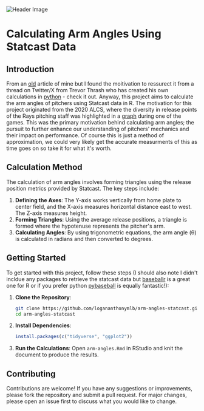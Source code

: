 ![Header Image](https://github.com/logananthony/arm-angles-statcast/blob/main/Arm%20Angles.png)

# Calculating Arm Angles Using Statcast Data

## Introduction
From an [old](https://github.com/logananthony/arm-angles-statcast/blob/main/Calculating%20Arm%20Angles%20Using%20Statcast%20Data%20%7C%20Rundown%20Baseball.pdf) article of mine but I found the moitivation to ressurect it from a thread on Twitter/X from Trevor Thrash who has created his own calculations in [python](https://github.com/trevorwthrash/armAngles) - check it out. Anyway, this project aims to calculate the arm angles of pitchers using Statcast data in R. The motivation for this project originated from the 2020 ALCS, where the diversity in release points of the Rays pitching staff was highlighted in a [graph](https://github.com/logananthony/arm-angles-statcast/blob/main/2020%20Rays%20Graph.jpg) during one of the games. This was the primary motivation behind calculating arm angles; the pursuit to further enhance our understanding of pitchers' mechanics and their impact on performance. Of course this is just a method of approximation, we could very likely get the accurate measurments of this as time goes on so take it for what it's worth.

## Calculation Method
The calculation of arm angles involves forming triangles using the release position metrics provided by Statcast. The key steps include:
1. **Defining the Axes**: The Y-axis works vertically from home plate to center field, and the X-axis measures horizontal distance east to west. The Z-axis measures height.
2. **Forming Triangles**: Using the average release positions, a triangle is formed where the hypotenuse represents the pitcher's arm.
3. **Calculating Angles**: By using trigonometric equations, the arm angle (θ) is calculated in radians and then converted to degrees.


## Getting Started
To get started with this project, follow these steps (I should also note I didn't incldue any packages to retrieve the statcast data but [baseballr](https://billpetti.github.io/baseballr/) is a great one for R or if you prefer python [pybaseball](https://github.com/jldbc/pybaseball) is equally fantastic!):

1. **Clone the Repository**:
    ```bash
    git clone https://github.com/logananthonymlb/arm-angles-statcast.git
    cd arm-angles-statcast
    ```

2. **Install Dependencies**:
    ```r
    install.packages(c("tidyverse", "ggplot2"))
    ```

3. **Run the Calculations**:
    Open `arm-angles.Rmd` in RStudio and knit the document to produce the results.

## Contributing
Contributions are welcome! If you have any suggestions or improvements, please fork the repository and submit a pull request. For major changes, please open an issue first to discuss what you would like to change.

